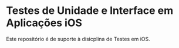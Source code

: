 # Testes de Unidade e Interface em Aplicações iOS

Este repositório é de suporte à disicplina de Testes em iOS.
